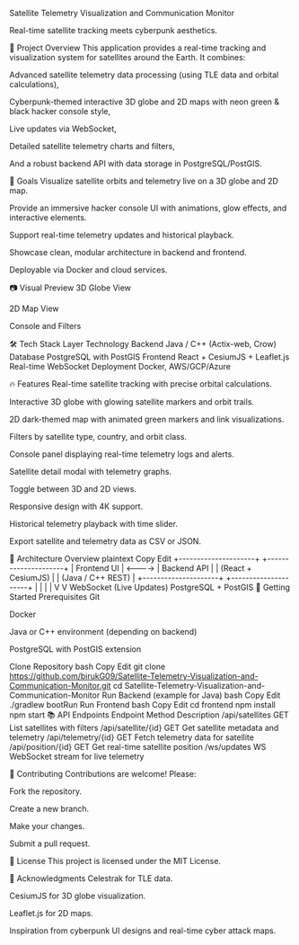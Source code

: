 Satellite Telemetry Visualization and Communication Monitor

Real-time satellite tracking meets cyberpunk aesthetics.

🚀 Project Overview
This application provides a real-time tracking and visualization system for satellites around the Earth. It combines:

Advanced satellite telemetry data processing (using TLE data and orbital calculations),

Cyberpunk-themed interactive 3D globe and 2D maps with neon green & black hacker console style,

Live updates via WebSocket,

Detailed satellite telemetry charts and filters,

And a robust backend API with data storage in PostgreSQL/PostGIS.

🎯 Goals
Visualize satellite orbits and telemetry live on a 3D globe and 2D map.

Provide an immersive hacker console UI with animations, glow effects, and interactive elements.

Support real-time telemetry updates and historical playback.

Showcase clean, modular architecture in backend and frontend.

Deployable via Docker and cloud services.

📷 Visual Preview
3D Globe View

2D Map View

Console and Filters

🛠️ Tech Stack
Layer	Technology
Backend	Java / C++ (Actix-web, Crow)
Database	PostgreSQL with PostGIS
Frontend	React + CesiumJS + Leaflet.js
Real-time	WebSocket
Deployment	Docker, AWS/GCP/Azure

🔥 Features
Real-time satellite tracking with precise orbital calculations.

Interactive 3D globe with glowing satellite markers and orbit trails.

2D dark-themed map with animated green markers and link visualizations.

Filters by satellite type, country, and orbit class.

Console panel displaying real-time telemetry logs and alerts.

Satellite detail modal with telemetry graphs.

Toggle between 3D and 2D views.

Responsive design with 4K support.

Historical telemetry playback with time slider.

Export satellite and telemetry data as CSV or JSON.

🧩 Architecture Overview
plaintext
Copy
Edit
+---------------------+        +---------------------+
|    Frontend UI      | <----> |    Backend API      |
|  (React + CesiumJS) |        |  (Java / C++ REST)  |
+---------------------+        +---------------------+
           |                             |
           |                             |
           V                             V
   WebSocket (Live Updates)      PostgreSQL + PostGIS
🚀 Getting Started
Prerequisites
Git

Docker

Java or C++ environment (depending on backend)

PostgreSQL with PostGIS extension

Clone Repository
bash
Copy
Edit
git clone https://github.com/birukG09/Satellite-Telemetry-Visualization-and-Communication-Monitor.git
cd Satellite-Telemetry-Visualization-and-Communication-Monitor
Run Backend (example for Java)
bash
Copy
Edit
./gradlew bootRun
Run Frontend
bash
Copy
Edit
cd frontend
npm install
npm start
📚 API Endpoints
Endpoint	Method	Description
/api/satellites	GET	List satellites with filters
/api/satellite/{id}	GET	Get satellite metadata and telemetry
/api/telemetry/{id}	GET	Fetch telemetry data for satellite
/api/position/{id}	GET	Get real-time satellite position
/ws/updates	WS	WebSocket stream for live telemetry

📝 Contributing
Contributions are welcome! Please:

Fork the repository.

Create a new branch.

Make your changes.

Submit a pull request.

📄 License
This project is licensed under the MIT License.

🙏 Acknowledgments
Celestrak for TLE data.

CesiumJS for 3D globe visualization.

Leaflet.js for 2D maps.

Inspiration from cyberpunk UI designs and real-time cyber attack maps.


